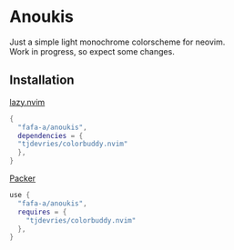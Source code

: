 # Anoukis

Just a simple light monochrome colorscheme for neovim.  
Work in progress, so expect some changes.


## Installation
[lazy.nvim](https://github.com/folke/lazy.nvim)

```lua
{
  "fafa-a/anoukis",
  dependencies = {
  "tjdevries/colorbuddy.nvim"
  },
}
```

[Packer](https://github.com/wbthomason/packer.nvim)

```lua
use {
  "fafa-a/anoukis",
  requires = {
    "tjdevries/colorbuddy.nvim"
  },
}
```



